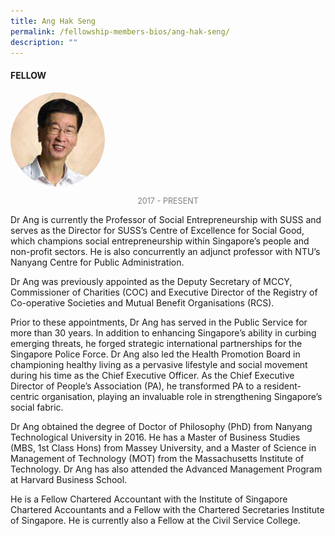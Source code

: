 ```yaml
---
title: Ang Hak Seng
permalink: /fellowship-members-bios/ang-hak-seng/
description: ""
---
```

<style>
.fellow-image-pic {
	border-radius: 50%;
	height: 30% !important;
	width: 30% !important;
	}
	
fellow-img {
		text-align: center;
	}

.fellow-tenure {
	text-align: center;
	color: grey;
	font-size: 0.9em;
	}	

</style>
#### FELLOW

<div class="fellow-img">
<img class="fellow-image-pic" src="/images/FellowshipImages/fellowships_anghakseng_2x.jpg">
<p class="fellow-tenure">2017 - PRESENT</p>
</div>

<p>
Dr Ang is currently the Professor of Social Entrepreneurship with SUSS and serves as the Director for SUSS’s Centre of Excellence for Social Good, which champions social entrepreneurship within Singapore’s people and non-profit sectors. He is also concurrently an adjunct professor with NTU’s Nanyang Centre for Public Administration.
 
Dr Ang was previously appointed as the Deputy Secretary of MCCY, Commissioner of Charities (COC) and Executive Director of the Registry of Co-operative Societies and Mutual Benefit Organisations (RCS).
 
Prior to these appointments, Dr Ang has served in the Public Service for more than 30 years. In addition to enhancing Singapore’s ability in curbing emerging threats, he forged strategic international partnerships for the Singapore Police Force. Dr Ang also led the Health Promotion Board in championing healthy living as a pervasive lifestyle and social movement during his time as the Chief Executive Officer. As the Chief Executive Director of People’s Association (PA), he transformed PA to a resident-centric organisation, playing an invaluable role in strengthening Singapore’s social fabric.
 
Dr Ang obtained the degree of Doctor of Philosophy (PhD) from Nanyang Technological University in 2016. He has a Master of Business Studies (MBS, 1st Class Hons) from Massey University, and a Master of Science in Management of Technology (MOT) from the Massachusetts Institute of Technology. Dr Ang has also attended the Advanced Management Program at Harvard Business School.
 
He is a Fellow Chartered Accountant with the Institute of Singapore Chartered Accountants and a Fellow with the Chartered Secretaries Institute of Singapore. He is currently also a Fellow at the Civil Service College.

</p>
